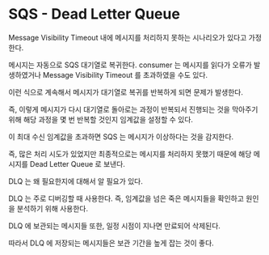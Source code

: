 # SQS - Dead Letter Queue

Message Visibility Timeout 내에 메시지를 처리하지 못하는 시나리오가 있다고 가정한다.

메시지는 자동으로 SQS 대기열로 복귀한다. consumer 는 메시지를 읽다가 오류가 발생하였거나 Message Visibility Timeout 를 초과하였을 수도 있다.

이런 식으로 계속해서 메시지가 대기열로 복귀를 반복하게 되면 문제가 발생한다.

즉, 이렇게 메시지가 다시 대기열로 돌아로는 과정이 반복되서 진행되는 것을 막아주기 위해 해당 과정을 몇 번 반복할 것인지 임계값을 설정할 수 있다.

이 최대 수신 임계값을 초과하면 SQS 는 메시지가 이상하다는 것을 감지한다.

즉, 많은 처리 시도가 있었지만 최종적으로는 메시지를 처리하지 못했기 때문에 해당 메시지를 Dead Letter Queue 로 보낸다.

DLQ 는 왜 필요한지에 대해서 알 필요가 있다.

DLQ 는 주로 디버깅할 때 사용한다. 즉, 임계값을 넘은 죽은 메시지들을 확인하고 원인을 분석하기 위해 사용한다.

DLQ 에 보관되는 메시지들 또한, 일정 시점이 지나면 만료되어 삭제된다.

따라서 DLQ 에 저장되는 메시지들은 보관 기간을 높게 잡는 것이 좋다.